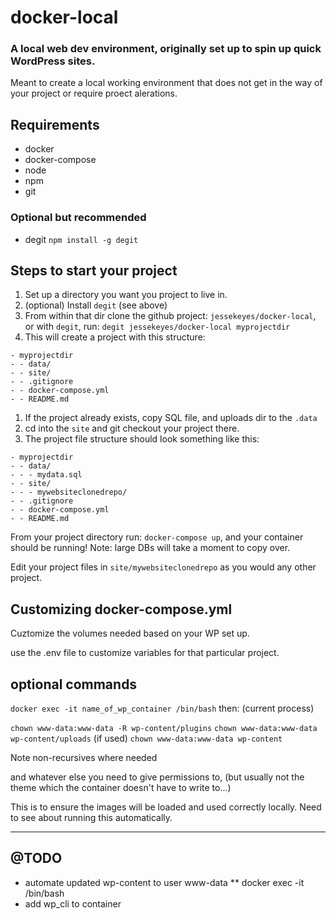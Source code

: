 # docker-local
### A local web dev environment, originally set up to spin up quick WordPress sites.
Meant to create a local working environment that does not get in the way of your project or require proect alerations.

## Requirements

* docker
* docker-compose
* node
* npm
* git

### Optional but recommended

* degit `npm install -g degit`

## Steps to start your project

1. Set up a directory you want you project to live in.
1. (optional) Install `degit` (see above)
1. From within that dir clone the github project: `jessekeyes/docker-local`, or with `degit`, run: `degit jessekeyes/docker-local myprojectdir`
1. This will create a project with this structure:
```
- myprojectdir
- - data/
- - site/
- - .gitignore
- - docker-compose.yml
- - README.md

```
1. If the project already exists, copy SQL file, and uploads dir to the `.data`
1. cd into the `site` and git checkout your project there.
1. The project file structure should look something like this:
```
- myprojectdir
- - data/
- - - mydata.sql
- - site/
- - - mywebsiteclonedrepo/
- - .gitignore
- - docker-compose.yml
- - README.md
```

From your project directory run: `docker-compose up`, and your container should be running! Note: large DBs will take a moment to copy over.

Edit your project files in `site/mywebsiteclonedrepo` as you would any other project.


## Customizing docker-compose.yml

Cuztomize the volumes needed based on your WP set up.

use the .env file to customize variables for that particular project.


## optional commands

`docker exec -it name_of_wp_container /bin/bash`
then:
(current process)

`chown www-data:www-data -R wp-content/plugins`
`chown www-data:www-data wp-content/uploads` (if used)
`chown www-data:www-data wp-content`

Note non-recursives where needed

and whatever else you need to give permissions to, (but usually not the theme which the container doesn't have to write to...)

This is to ensure the images will be loaded and used correctly locally.
Need to see about running this automatically.



---------------


## @TODO

* automate updated wp-content to user www-data
** docker exec -it <container name> /bin/bash
* add wp_cli to container
